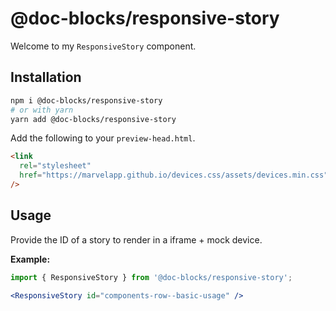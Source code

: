 # @doc-blocks/responsive-story

Welcome to my `ResponsiveStory` component.

## Installation

```sh
npm i @doc-blocks/responsive-story
# or with yarn
yarn add @doc-blocks/responsive-story
```

Add the following to your `preview-head.html`.

```html
<link
  rel="stylesheet"
  href="https://marvelapp.github.io/devices.css/assets/devices.min.css"
/>
```

## Usage

Provide the ID of a story to render in a iframe + mock device.

**Example:**

```jsx
import { ResponsiveStory } from '@doc-blocks/responsive-story';

<ResponsiveStory id="components-row--basic-usage" />
```
